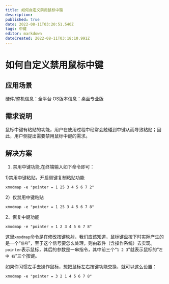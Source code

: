 ```yaml
---
title: 如何自定义禁用鼠标中键
description: 
published: true
date: 2022-08-11T03:20:51.540Z
tags: 中键
editor: markdown
dateCreated: 2022-08-11T03:18:10.991Z
---
```


# 如何自定义禁用鼠标中键

## 应用场景

硬件/整机信息：全平台
OS版本信息：桌面专业版

## 需求说明

鼠标中键有粘贴的功能，用户在使用过程中经常会触碰到中键从而导致粘贴；因此，用户侧提出需要禁用鼠标中键的需求。

## 解决方案

1. 禁用中键功能,在终端输入如下命令即可：

1)禁用中键粘贴，开启侧键复制粘贴功能

```
xmodmap -e "pointer = 1 25 3 4 5 6 7 2"
```

2）仅禁用中键粘贴

```
xmodmap -e "pointer = 1 25 3 4 5 6 7 8"
```

2、恢复中键功能

```
xmodmap -e "pointer = 1 2 3 4 5 6 7 8"
```

这里`xmodmap`命令是在修改按键映射，我们应该知道，鼠标键盘按下时实际产生的是一个“`信号`”，至于这个信号要怎么处理，则由软件（含操作系统）去实现。
`pointer`表示鼠标，其后的参数是一串指令，其中前三个“`1 2 3`”就表示鼠标的“`左 中 右`”三个按键。

如果你习惯左手去操作鼠标，想把鼠标左右按键功能交换，就可以这么设置：

```
xmodmap -e "pointer = 3 2 1 4 5 6 7 8"
```
